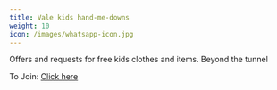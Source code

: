 ```yaml
---
title: Vale kids hand-me-downs
weight: 10
icon: /images/whatsapp-icon.jpg
---
```


Offers and requests for free kids clothes and items. Beyond the tunnel

To Join: [Click here](https://chat.whatsapp.com/C198kzKmKWcCNy63W93l4m)